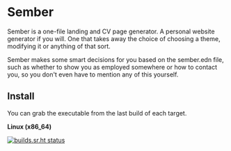 # Sember

Sember is a one-file landing and CV page generator. A personal website generator if you will. One that takes away the choice of choosing a theme, modifying it or anything of that sort.

Sember makes some smart decisions for you based on the sember.edn file, such as whether to show you as employed somewhere or how to contact you, so you don't even have to mention any of this yourself.

## Install

You can grab the executable from the last build of each target.

**Linux (x86_64)**

[![builds.sr.ht status](https://builds.sr.ht/~asko/sember/commits/master/linux.yml.svg)](https://builds.sr.ht/~asko/sember/commits/master/linux.yml?)
